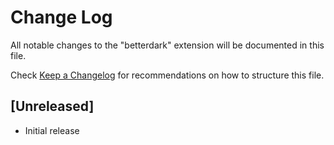 # Change Log

All notable changes to the "betterdark" extension will be documented in this file.

Check [Keep a Changelog](http://keepachangelog.com/) for recommendations on how to structure this file.

## [Unreleased]

- Initial release

